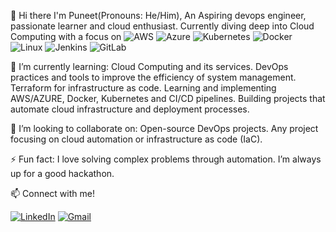 👋  Hi there
    I'm Puneet(Pronouns: He/Him), An Aspiring devops engineer, passionate learner and cloud enthusiast.
    Currently diving deep into Cloud Computing with a focus on
![AWS](https://img.icons8.com/color/80/000000/amazon-web-services.png)
![Azure](https://img.icons8.com/color/50/000000/microsoft-azure.png)
![Kubernetes](https://img.icons8.com/color/50/000000/kubernetes.png)
![Docker](https://img.icons8.com/color/50/000000/docker.png)
![Linux](https://img.icons8.com/color/50/000000/linux.png)
![Jenkins](https://img.icons8.com/color/50/000000/jenkins.png)
![GitLab](https://img.icons8.com/color/50/000000/gitlab.png)

    
🌱 I’m currently learning: Cloud Computing and its services.
    DevOps practices and tools to improve the efficiency of system management.
    Terraform for infrastructure as code.
    Learning and implementing AWS/AZURE, Docker, Kubernetes and CI/CD pipelines.
    Building projects that automate cloud infrastructure and deployment processes.

👯 I’m looking to collaborate on: Open-source DevOps projects.
    Any project focusing on cloud automation or infrastructure as code (IaC).

⚡ Fun fact: I love solving complex problems through automation.
    I’m always up for a good hackathon.


📫  Connect with me!

[![LinkedIn](https://img.icons8.com/color/50/000000/linkedin.png)](https://www.linkedin.com/in/jhinganpuneet)
[![Gmail](https://img.icons8.com/color/50/000000/gmail.png)](mailto:puneetjhingan13@gmail.com)


